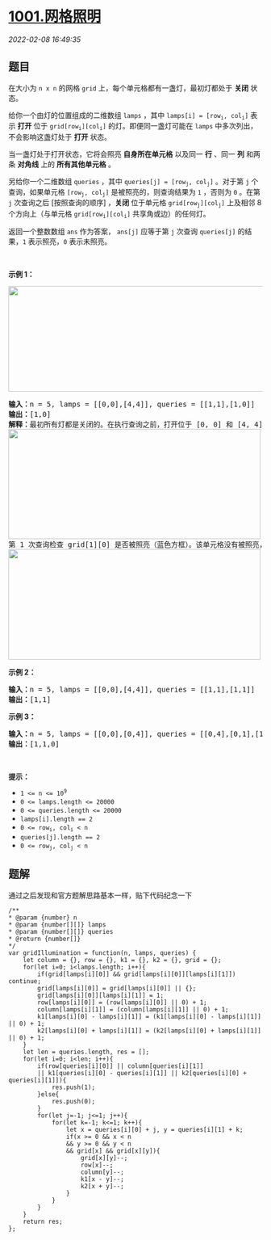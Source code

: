 # [1001.网格照明](https://leetcode.cn/problems/grid-illumination)
*2022-02-08 16:49:35*
## 题目
<p>在大小为 <code>n x n</code> 的网格 <code>grid</code> 上，每个单元格都有一盏灯，最初灯都处于 <strong>关闭</strong> 状态。</p>

<p>给你一个由灯的位置组成的二维数组&nbsp;<code>lamps</code> ，其中 <code>lamps[i] = [row<sub>i</sub>, col<sub>i</sub>]</code> 表示 <strong>打开</strong> 位于 <code>grid[row<sub>i</sub>][col<sub>i</sub>]</code> 的灯。即便同一盏灯可能在 <code>lamps</code> 中多次列出，不会影响这盏灯处于 <strong>打开</strong> 状态。</p>

<p>当一盏灯处于打开状态，它将会照亮 <strong>自身所在单元格</strong> 以及同一 <strong>行</strong> 、同一 <strong>列</strong> 和两条 <strong>对角线</strong> 上的 <strong>所有其他单元格</strong> 。</p>

<p>另给你一个二维数组 <code>queries</code> ，其中 <code>queries[j] = [row<sub>j</sub>, col<sub>j</sub>]</code> 。对于第 <code>j</code> 个查询，如果单元格 <code>[row<sub>j</sub>, col<sub>j</sub>]</code> 是被照亮的，则查询结果为 <code>1</code> ，否则为 <code>0</code> 。在第 <code>j</code> 次查询之后 [按照查询的顺序] ，<strong>关闭</strong> 位于单元格 <code>grid[row<sub>j</sub>][col<sub>j</sub>]</code> 上及相邻 8 个方向上（与单元格 <code>grid[row<sub>i</sub>][col<sub>i</sub>]</code> 共享角或边）的任何灯。</p>

<p>返回一个整数数组 <code>ans</code> 作为答案， <code>ans[j]</code> 应等于第 <code>j</code> 次查询&nbsp;<code>queries[j]</code>&nbsp;的结果，<code>1</code> 表示照亮，<code>0</code> 表示未照亮。</p>

<p>&nbsp;</p>

<p><strong>示例 1：</strong></p>
<img alt="" src="https://assets.leetcode.com/uploads/2020/08/19/illu_1.jpg" style="height: 209px; width: 750px;" />
<pre>
<strong>输入：</strong>n = 5, lamps = [[0,0],[4,4]], queries = [[1,1],[1,0]]
<strong>输出：</strong>[1,0]
<strong>解释：</strong>最初所有灯都是关闭的。在执行查询之前，打开位于 [0, 0] 和 [4, 4] 的灯。第 0&nbsp;次查询检查 grid[1][1] 是否被照亮（蓝色方框）。该单元格被照亮，所以 ans[0] = 1 。然后，关闭红色方框中的所有灯。
<img alt="" src="https://assets.leetcode.com/uploads/2020/08/19/illu_step1.jpg" style="height: 218px; width: 500px;" />
第 1&nbsp;次查询检查 grid[1][0] 是否被照亮（蓝色方框）。该单元格没有被照亮，所以 ans[1] = 0 。然后，关闭红色矩形中的所有灯。
<img alt="" src="https://assets.leetcode.com/uploads/2020/08/19/illu_step2.jpg" style="height: 219px; width: 500px;" />
</pre>

<p><strong>示例 2：</strong></p>

<pre>
<strong>输入：</strong>n = 5, lamps = [[0,0],[4,4]], queries = [[1,1],[1,1]]
<strong>输出：</strong>[1,1]
</pre>

<p><strong>示例 3：</strong></p>

<pre>
<strong>输入：</strong>n = 5, lamps = [[0,0],[0,4]], queries = [[0,4],[0,1],[1,4]]
<strong>输出：</strong>[1,1,0]
</pre>

<p>&nbsp;</p>

<p><strong>提示：</strong></p>

<ul>
  <li><code>1 &lt;= n &lt;= 10<sup>9</sup></code></li>
  <li><code>0 &lt;= lamps.length &lt;= 20000</code></li>
  <li><code>0 &lt;= queries.length &lt;= 20000</code></li>
  <li><code>lamps[i].length == 2</code></li>
  <li><code>0 &lt;= row<sub>i</sub>, col<sub>i</sub> &lt; n</code></li>
  <li><code>queries[j].length == 2</code></li>
  <li><code>0 &lt;= row<sub>j</sub>, col<sub>j</sub> &lt; n</code></li>
</ul>


## 题解
通过之后发现和官方题解思路基本一样，贴下代码纪念一下
```
/**
* @param {number} n
* @param {number[][]} lamps
* @param {number[][]} queries
* @return {number[]}
*/
var gridIllumination = function(n, lamps, queries) {
    let column = {}, row = {}, k1 = {}, k2 = {}, grid = {};
    for(let i=0; i<lamps.length; i++){
        if(grid[lamps[i][0]] && grid[lamps[i][0]][lamps[i][1]]) continue;
        grid[lamps[i][0]] = grid[lamps[i][0]] || {};
        grid[lamps[i][0]][lamps[i][1]] = 1;
        row[lamps[i][0]] = (row[lamps[i][0]] || 0) + 1;
        column[lamps[i][1]] = (column[lamps[i][1]] || 0) + 1;
        k1[lamps[i][0] - lamps[i][1]] = (k1[lamps[i][0] - lamps[i][1]] || 0) + 1;
        k2[lamps[i][0] + lamps[i][1]] = (k2[lamps[i][0] + lamps[i][1]] || 0) + 1;
    }
    let len = queries.length, res = [];
    for(let i=0; i<len; i++){
        if(row[queries[i][0]] || column[queries[i][1]]
        || k1[queries[i][0] - queries[i][1]] || k2[queries[i][0] + queries[i][1]]){
            res.push(1);
        }else{
            res.push(0);
        }
        for(let j=-1; j<=1; j++){
            for(let k=-1; k<=1; k++){
                let x = queries[i][0] + j, y = queries[i][1] + k;
                if(x >= 0 && x < n 
                && y >= 0 && y < n
                && grid[x] && grid[x][y]){
                    grid[x][y]--;
                    row[x]--;
                    column[y]--;
                    k1[x - y]--;
                    k2[x + y]--;
                }
            }
        }
    }
    return res;
};
```

